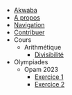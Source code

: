 - [Akwaba](index.md)
- [A propos](about.md)
- [Navigation](navigation.md)
- [Contribuer](support.md)
- Cours
    - Arithmétique
        - [Divisibilité](cours/arithmétique/premier-concepts/divisibility.md)
- Olympiades
    - Opam 2023
        - [Exercice 1](opam/opam-2023/exercise-1.md)
        - [Exercice 2](opam/opam-2023/exercise-2.md)
